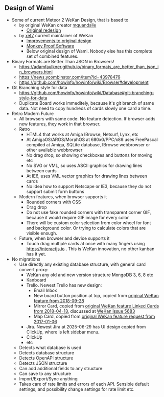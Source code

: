 ## Design of Wami

- Some of current Meteor 2 WeKan Design, that is based to
  - by original WeKan creator [mquandalle](https://github.com/mquandalle)
    - [Original redesign](https://github.com/wekan/wekan/blob/main/docs/FAQ/FAQ.md#werent-you-called-libreboard-before) 
  - by [xet7](https://github.com/xet7) current maintainer of WeKan
    - [Improvements to original design](https://github.com/wekan/wekan/blob/main/docs/DeveloperDocs/Design-Principles.md)
    - [Monkey Proof Software](https://github.com/wekan/wekan/blob/main/docs/DeveloperDocs/Monkey-Proof-Software.md)
    - Below original design of Wami. Nobody else has this complete set of combined features.
- Binary Formats are Better Than JSON in Browsers!
  - https://adamfaulkner.github.io/binary_formats_are_better_than_json_in_browsers.html
  - https://news.ycombinator.com/item?id=43978476
  - https://github.com/howinfo/howinfo/wiki/Browser#development
- Git Branching style for data
  - https://github.com/howinfo/howinfo/wiki/Database#git-branching-style-for-data
  - Duplicate Board works immeditely, because it's git branch of same data. Not need to copy hundreds of cards slowly one card a time.
- Retro Modern Future
  - All browsers with same code. No feature detection. If browser adds new features, they work in that browser.
  - Retro
    - HTML4 that works at Amiga IBrowse, Netsurf, Lynx, etc
    - At AmigaOS/AROS/MorphOS at 680x0/PPC/x86 uses FreePascal compiled at Amiga, SQLite database, IBrowse webbrowser or other available webbrowser
    - No drag drop, so showing checkboxes and buttons for moving etc
    - No SVG or VML, so uses ASCII graphics for drawing lines between cards
    - At IE6, uses VML vector graphics for drawing lines between cards
    - No idea how to support Netscape or IE3, because they do not support submit form buttons
  - Modern features, when browser supports it
    - Rounded corners with CSS
    - Drag drop
    - Do not use fake rounded corners with transparent corner GIF, because it would require GIF image for every color
    - There will be custom color selection from color wheel for font and background color. Or trying to calculate colors that are visible enough.
  - Future, when browser and device supports it
    - Touch drag multiple cards at once with many fingers using https://interactjs.io . This is WeKan innovation, no other kanban has it yet.
- No migrations
  - Use directly any existing database structure, with general card convert proxy:
    - WeKan any old and new version structure MongoDB 3, 6, 8 etc   
    - Kanboard
    - Trello. Newest Trello has new design:
      - Email Inbox
      - New board button position at top, copied from [original WeKan feature from 2018-09-28]( https://github.com/wekan/wekan/blob/main/CHANGELOG.md#v1511-2018-09-28-wekan-edge-release)
      - Mirror Card, copied from [original WeKan feature Linked Cards from 2018-04-18](https://github.com/wekan/wekan/pull/1592), discussed at [WeKan issue 5683](https://github.com/wekan/wekan/issues/5683)
      - Map Card, copied from [original WeKan feature request from  2017-01-06](https://github.com/wekan/wekan/issues/755)
    - Jira. Newest Jira at 2025-06-29 has UI design copied from ClickUp, where is left sidebar menu.
    - ClickUp
    - etc
  - Detects what database is used
  - Detects database structure
  - Detects OpenAPI structure
  - Detects JSON structure
  - Can add additional fields to any structure
  - Can save to any structure
  - Import/Export/Sync anything
  - Takes care of rate limits and errors of each API. Sensible default settings, and possibility change settings for rate limit etc.


